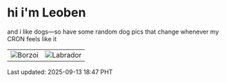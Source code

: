 # hi i'm Leoben

and i like dogs—so have some random dog pics that change whenever my CRON feels like it

|  |  |
|--------|----------|
| ![Borzoi](https://random-dog-vercel.vercel.app/api/random-borzoi?v=1757760475) | ![Labrador](https://random-dog-vercel.vercel.app/api/random-labrador?v=1757760475) |

Last updated: 2025-09-13 18:47 PHT
